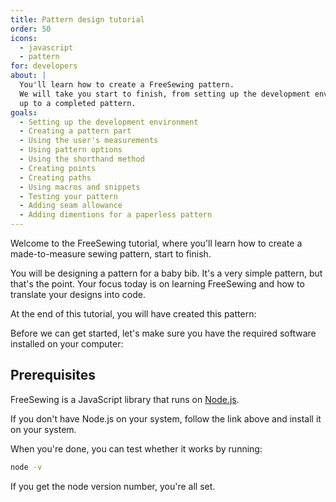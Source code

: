 ```yaml
---
title: Pattern design tutorial
order: 50
icons: 
  - javascript
  - pattern
for: developers
about: |
  You'll learn how to create a FreeSewing pattern.
  We will take you start to finish, from setting up the development environment
  up to a completed pattern.
goals:
  - Setting up the development environment
  - Creating a pattern part
  - Using the user's measurements
  - Using pattern options
  - Using the shorthand method
  - Creating points
  - Creating paths
  - Using macros and snippets
  - Testing your pattern
  - Adding seam allowance
  - Adding dimentions for a paperless pattern
---
```


Welcome to the FreeSewing tutorial, where you'll learn how to create a made-to-measure
sewing pattern, start to finish.

You will be designing a pattern for a baby bib. It's a very simple pattern, but that's the point.
Your focus today is on learning FreeSewing and how to translate your designs into code.

At the end of this tutorial, you will have created this pattern:

<Example pattern="tutorial" part="bib" caption="Your end result" />

Before we can get started, let's make sure you have the required software 
installed on your computer:

## Prerequisites

FreeSewing is a JavaScript library that runs on [Node.js](https://nodejs.org/).

If you don't have Node.js on your system, follow the link above and 
install it on your system.

When you're done, you can test whether it works by running:

```bash
node -v
```

If you get the node version number, you're all set.
